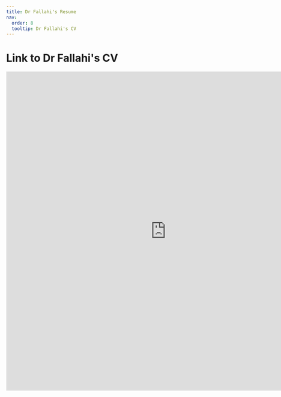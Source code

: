 ```yaml
---
title: Dr Fallahi's Resume
nav:
  order: 8
  tooltip: Dr Fallahi's CV
---
```


# <i class="fas fa-chalkboard-teacher"></i>Link to Dr Fallahi's CV 

<html>
  <center>
  <embed src="https://hossein-fallahi.github.io/Fallahi-Bioinformatics-Lab/My%20CV//MyCV_July2025.pdf" width="850px" height="850px" />
<html>
